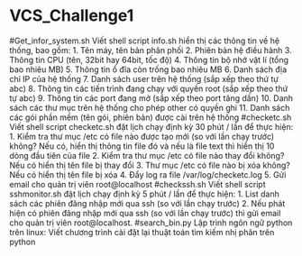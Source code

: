 # VCS_Challenge1
#Get_infor_system.sh 
      Viết shell script info.sh hiển thị các thông tin về hệ thống, bao gồm:
      1.	Tên máy, tên bản phân phối
      2.	Phiên bản hệ điều hành
      3.	Thông tin CPU (tên, 32bit hay 64bit, tốc độ)
      4.	Thông tin bộ nhớ vật lí (tổng bao nhiêu MB)
      5.	Thông tin ổ đĩa còn trống bao nhiêu MB
      6.	Danh sách địa chỉ IP của hệ thống
      7.	Danh sách user trên hệ thống (sắp xếp theo thứ tự abc)
      8.	Thông tin  các tiến trình đang chạy với quyền root (sắp xếp theo thứ tự abc)
      9.	Thông tin các port đang mở (sắp xếp theo port tăng dần)
      10.	Danh sách các thư mục trên hệ thống cho phép other có quyền ghi
      11.	Danh sách các gói phần mềm  (tên gói, phiên bản) được cài trên hệ thống
#checketc.sh
      Viết shell script checketc.sh đặt lịch chạy định kỳ 30 phút / lần để thực hiện:
      1.	Kiểm tra thư mục /etc có file nào được tạo mới (so với lần chạy trước) không? Nếu có, hiển thị thông tin file đó và nếu là file text thì hiển thị 10 dòng đầu tiên của file
      2.	Kiểm tra thư mục /etc có file nào thay đổi không?  Nếu có hiển thị tên file bị thay đổi
      3.	Thư mục /etc có file nào bị xóa không? Nếu có hiển thị tên file bị xóa
      4.	Đẩy log ra file /var/log/checketc.log
      5.	Gửi email cho quản trị viên root@localhost
#checkssh.sh
      Viết shell script sshmonitor.sh đặt lịch chạy định kỳ 5 phút / lần để thực hiện:
      1.	List danh sách các phiên đăng nhập mới qua ssh (so với lần chạy trước)
      2.	Nếu phát hiện có phiên đăng nhập mới qua ssh (so với lần chạy trước) thì gửi email cho quản trị viên root@localhost.
#search_bin.py
      Lập trình ngôn ngữ python trên linux: Viết chương trình cài đặt lại thuật toán tìm kiếm nhị phân trên python 
